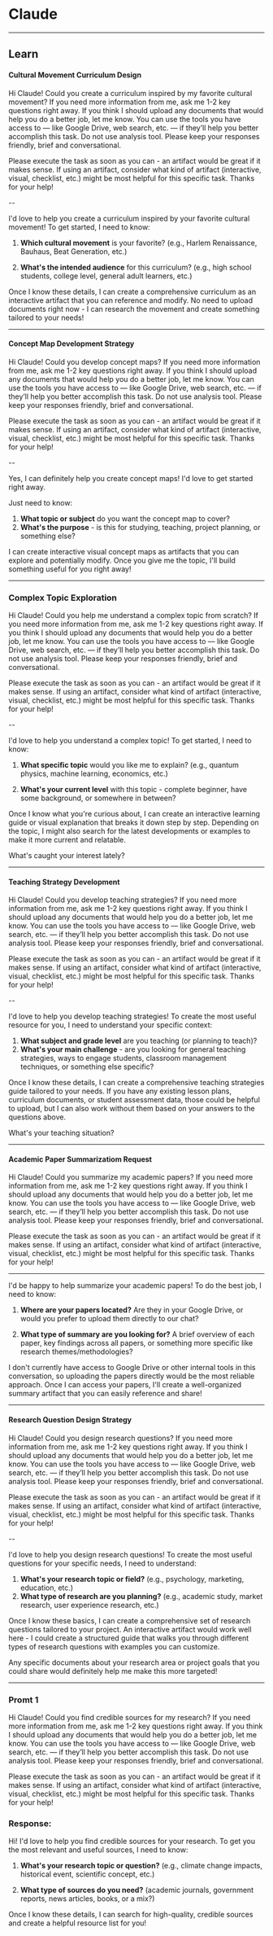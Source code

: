 



# Claude

----------------------------------------------------------------------------------------------------------------------------

## Learn

#### Cultural Movement Curriculum Design

Hi Claude! Could you create a curriculum inspired by my favorite cultural movement? If you need more information from me, ask me 1-2 key questions right away. If you think I should upload any documents that would help you do a better job, let me know. You can use the tools you have access to — like Google Drive, web search, etc. — if they’ll help you better accomplish this task. Do not use analysis tool. Please keep your responses friendly, brief and conversational. 

Please execute the task as soon as you can - an artifact would be great if it makes sense. If using an artifact, consider what kind of artifact (interactive, visual, checklist, etc.) might be most helpful for this specific task. Thanks for your help!

--

I'd love to help you create a curriculum inspired by your favorite cultural movement! To get started, I need to know:

1. **Which cultural movement** is your favorite? (e.g., Harlem Renaissance, Bauhaus, Beat Generation, etc.)

2. **What's the intended audience** for this curriculum? (e.g., high school students, college level, general adult learners, etc.)

Once I know these details, I can create a comprehensive curriculum as an interactive artifact that you can reference and modify. No need to upload documents right now - I can research the movement and create something tailored to your needs!

---------------------------------------------------------------------------------------------------------------------------

#### Concept Map Development Strategy

Hi Claude! Could you develop concept maps? If you need more information from me, ask me 1-2 key questions right away. If you think I should upload any documents that would help you do a better job, let me know. You can use the tools you have access to — like Google Drive, web search, etc. — if they’ll help you better accomplish this task. Do not use analysis tool. Please keep your responses friendly, brief and conversational. 

Please execute the task as soon as you can - an artifact would be great if it makes sense. If using an artifact, consider what kind of artifact (interactive, visual, checklist, etc.) might be most helpful for this specific task. Thanks for your help!

--

Yes, I can definitely help you create concept maps! I'd love to get started right away.

Just need to know:
1. **What topic or subject** do you want the concept map to cover?
2. **What's the purpose** - is this for studying, teaching, project planning, or something else?

I can create interactive visual concept maps as artifacts that you can explore and potentially modify. Once you give me the topic, I'll build something useful for you right away!

----------------------------------------------------------------------------------------------------

### Complex Topic Exploration 

Hi Claude! Could you help me understand a complex topic from scratch? If you need more information from me, ask me 1-2 key questions right away. If you think I should upload any documents that would help you do a better job, let me know. You can use the tools you have access to — like Google Drive, web search, etc. — if they’ll help you better accomplish this task. Do not use analysis tool. Please keep your responses friendly, brief and conversational. 

Please execute the task as soon as you can - an artifact would be great if it makes sense. If using an artifact, consider what kind of artifact (interactive, visual, checklist, etc.) might be most helpful for this specific task. Thanks for your help!

--

I'd love to help you understand a complex topic! To get started, I need to know:

1. **What specific topic** would you like me to explain? (e.g., quantum physics, machine learning, economics, etc.)

2. **What's your current level** with this topic - complete beginner, have some background, or somewhere in between?

Once I know what you're curious about, I can create an interactive learning guide or visual explanation that breaks it down step by step. Depending on the topic, I might also search for the latest developments or examples to make it more current and relatable.

What's caught your interest lately?

--------------------------------------------------------------------------------------------------------------



#### Teaching Strategy Development

Hi Claude! Could you develop teaching strategies? If you need more information from me, ask me 1-2 key questions right away. If you think I should upload any documents that would help you do a better job, let me know. You can use the tools you have access to — like Google Drive, web search, etc. — if they’ll help you better accomplish this task. Do not use analysis tool. Please keep your responses friendly, brief and conversational. 

Please execute the task as soon as you can - an artifact would be great if it makes sense. If using an artifact, consider what kind of artifact (interactive, visual, checklist, etc.) might be most helpful for this specific task. Thanks for your help!

--

I'd love to help you develop teaching strategies! To create the most useful resource for you, I need to understand your specific context:

1. **What subject and grade level** are you teaching (or planning to teach)?
2. **What's your main challenge** - are you looking for general teaching strategies, ways to engage students, classroom management techniques, or something else specific?

Once I know these details, I can create a comprehensive teaching strategies guide tailored to your needs. If you have any existing lesson plans, curriculum documents, or student assessment data, those could be helpful to upload, but I can also work without them based on your answers to the questions above.

What's your teaching situation?

---------------------------------------------------------------------------------








#### Academic Paper Summarizatiom Request

Hi Claude! Could you summarize my academic papers? If you need more information from me, ask me 1-2 key questions right away. If you think I should upload any documents that would help you do a better job, let me know. You can use the tools you have access to — like Google Drive, web search, etc. — if they’ll help you better accomplish this task. Do not use analysis tool. Please keep your responses friendly, brief and conversational. 

Please execute the task as soon as you can - an artifact would be great if it makes sense. If using an artifact, consider what kind of artifact (interactive, visual, checklist, etc.) might be most helpful for this specific task. Thanks for your help!



---

I'd be happy to help summarize your academic papers! To do the best job, I need to know:

1. **Where are your papers located?** Are they in your Google Drive, or would you prefer to upload them directly to our chat?

2. **What type of summary are you looking for?** A brief overview of each paper, key findings across all papers, or something more specific like research themes/methodologies?

I don't currently have access to Google Drive or other internal tools in this conversation, so uploading the papers directly would be the most reliable approach. Once I can access your papers, I'll create a well-organized summary artifact that you can easily reference and share!

---------------------------


#### Research Question Design Strategy

Hi Claude! Could you design research questions? If you need more information from me, ask me 1-2 key questions right away. If you think I should upload any documents that would help you do a better job, let me know. You can use the tools you have access to — like Google Drive, web search, etc. — if they’ll help you better accomplish this task. Do not use analysis tool. Please keep your responses friendly, brief and conversational. 

Please execute the task as soon as you can - an artifact would be great if it makes sense. If using an artifact, consider what kind of artifact (interactive, visual, checklist, etc.) might be most helpful for this specific task. Thanks for your help!

--

I'd love to help you design research questions! To create the most useful questions for your specific needs, I need to understand:

1. **What's your research topic or field?** (e.g., psychology, marketing, education, etc.)
2. **What type of research are you planning?** (e.g., academic study, market research, user experience research, etc.)

Once I know these basics, I can create a comprehensive set of research questions tailored to your project. An interactive artifact would work well here - I could create a structured guide that walks you through different types of research questions with examples you can customize.

Any specific documents about your research area or project goals that you could share would definitely help me make this more targeted!

----------------------------------------





### Promt 1
Hi Claude! Could you find credible sources for my research? If you need more information from me, ask me 1-2 key questions right away. If you think I should upload any documents that would help you do a better job, let me know. You can use the tools you have access to — like Google Drive, web search, etc. — if they’ll help you better accomplish this task. Do not use analysis tool. Please keep your responses friendly, brief and conversational. 

Please execute the task as soon as you can - an artifact would be great if it makes sense. If using an artifact, consider what kind of artifact (interactive, visual, checklist, etc.) might be most helpful for this specific task. Thanks for your help!


### Response:

Hi! I'd love to help you find credible sources for your research. To get you the most relevant and useful sources, I need to know:

1. **What's your research topic or question?** (e.g., climate change impacts, historical event, scientific concept, etc.)

2. **What type of sources do you need?** (academic journals, government reports, news articles, books, or a mix?)

Once I know these details, I can search for high-quality, credible sources and create a helpful resource list for you!




